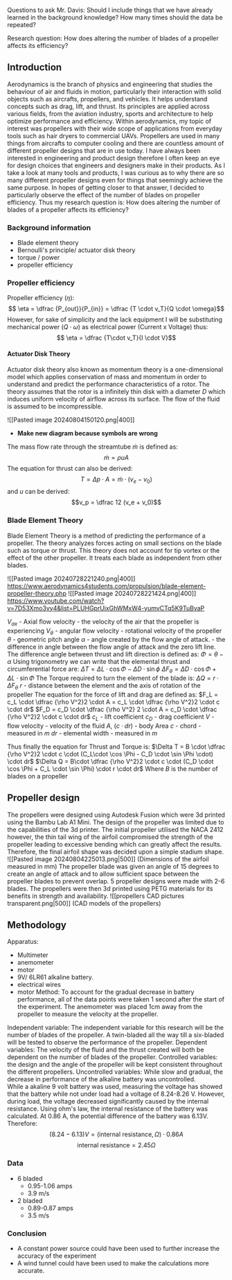 Questions to ask Mr. Davis:
Should I include things that we have already learned in the background knowledge?
How many times should the data be repeated? 




Research question: How does altering the number of blades of a propeller affects its efficiency?
## Introduction
Aerodynamics is the branch of physics and engineering that studies the behaviour of air and fluids in motion, particularly their interaction with solid objects such as aircrafts, propellers, and vehicles. It helps understand concepts such as drag, lift, and thrust. Its principles are applied across various fields, from the aviation industry, sports and architecture to help optimize performance and efficiency. Within aerodynamics, my topic of interest was propellers with their wide scope of applications from everyday tools such as hair dryers to commercial UAVs.
Propellers are used in many things from aircrafts to computer cooling and there are countless amount of different propeller designs that are in use today. I have always been interested in engineering and product design therefore I often keep an eye for design choices that engineers and designers make in their products. As I take a look at many tools and products, I was curious as to why there are so many different propeller designs even for things that seemingly achieve the same purpose. In hopes of getting closer to that answer, I decided to particularly observe the effect of the number of blades on propeller efficiency. Thus my research question is: How does altering the number of blades of a propeller affects its efficiency?

### Background information
- Blade element theory
- Bernoulli's principle/ actuator disk theory 
- torque / power 
- propeller efficiency 
### Propeller efficiency 
Propeller efficiency ($\eta$): 
$$ \eta = \dfrac {P_{out}}{P_{in}} = \dfrac {T \cdot v_T}{Q \cdot \omega}$$
However, for sake of simplicity and the lack equipment I will be substituting mechanical power $(Q \cdot \omega)$ as electrical power (Current x Voltage) thus: 
$$ \eta = \dfrac {T\cdot v_T}{I \cdot V}$$ 

#### Actuator Disk Theory 
Actuator disk theory also known as momentum theory is a one-dimensional model which applies conservation of mass and momentum in order to understand and predict the performance characteristics of a rotor. The theory assumes that the rotor is a infinitely thin disk with a diameter $D$ which induces uniform velocity of airflow across its surface. The flow of the fluid is assumed to be incompressible. 

![[Pasted image 20240804150120.png|400]]
- **Make new diagram because symbols are wrong**

The mass flow rate through the streamtube $\dot m$ is defined as:
$$ \dot m = \rho u A$$ The equation for thrust can also be derived:
$$T = \Delta p \cdot A = \dot m \cdot (v_e - v_0)$$
and $u$ can be derived:
$$v_p = \dfrac 12 (v_e + v_0)$$


### Blade Element Theory 
Blade Element Theory is a method of predicting the performance of a propeller. The theory analyzes forces acting on small sections on the blade such as torque or thrust. This theory does not account for tip vortex or the effect of the other propeller. It treats each blade as independent from other blades. 

![[Pasted image 20240728221240.png|400]]
https://www.aerodynamics4students.com/propulsion/blade-element-propeller-theory.php
![[Pasted image 20240728221424.png|400]]
https://www.youtube.com/watch?v=7D53Xmo3vy4&list=PLUHGprUixGhWMxW4-yumvCTq5K9TuBvaP

$V_{ax}$ - Axial flow velocity - the velocity of the air that the propeller is experiencing
$V_\theta$ - angular flow velocity - rotational velocity of the propeller
$\theta$ - geometric pitch angle 
$\alpha$ - angle created by the flow angle of attack. - the difference in angle between the flow angle of attack and the zero lift line.
The difference angle between thrust and lift direction is defined as:
$\Phi = \theta - \alpha$ 
Using trigonometry we can write that the elemental thrust and circumferential force are:
$\Delta T = \Delta L \cdot \cos \Phi  - \Delta  D \cdot \sin \phi$
$\Delta F_ \theta = \Delta D \cdot \cos \Phi + \Delta L \cdot \sin \Phi$
The Torque required to turn the element of the blade is:
$\Delta Q  = r \cdot \Delta F_\theta$ 
$r$ - distance between the element and the axis of rotation of the propeller
The equation for the force of lift and drag are defined as:
$F_L = c_L \cdot \dfrac {\rho V^2}2 \cdot A = c_L \cdot \dfrac {\rho V^2}2 \cdot c \cdot dr$
$F_D = c_D \cdot \dfrac {\rho V^2} 2 \cdot A = c_D \cdot \dfrac {\rho V^2}2 \cdot c \cdot dr$
$c_L$ - lift coefficient
$c_D$ - drag coefficient
$V$ - flow velocity - velocity of the fluid
$A , \ (c \cdot dr)$ - body Area
$c$ - chord - measured in $m$
$dr$ - elemental width - measured in $m$

Thus finally the equation for Thrust and Torque is:
$\Delta T = B \cdot \dfrac {\rho V^2}2 \cdot c \cdot (C_L\cdot \cos \Phi  - C_D \cdot \sin \Phi \cdot) \cdot dr$
$\Delta Q  = B\cdot \dfrac {\rho V^2}2 \cdot c \cdot (C_D \cdot \cos \Phi + C_L \cdot \sin \Phi) \cdot r \cdot dr$
Where $B$ is the number of blades on a propeller

## Propeller design
The propellers were designed using Autodesk Fusion which were 3d printed using the Bambu Lab A1 Mini. The design of the propeller was limited due to the capabilities of the 3d printer. The initial propeller utilised the NACA 2412 however, the thin tail wing of the airfoil compromised the strength of the propeller leading to excessive bending which can greatly affect the results. Therefore, the final airfoil shape was decided upon a simple stadium shape.  
![[Pasted image 20240804225013.png|500]]
(Dimensions of the airfoil measured in mm)
The propeller blade was given an angle of 15 degrees to create an angle of attack and to allow sufficient space between the propeller blades to prevent overlap. 5 propeller designs were made with 2-6 blades. The propellers were then 3d printed using PETG materials for its benefits in strength and availability. 
![[propellers CAD pictures transparent.png|500]]
(CAD models of the propellers)


## Methodology

Apparatus: 
- Multimeter
- anemometer
- motor
- 9V/ 6LR61 alkaline battery. 
- electrical wires
- motor
Method:
To account for the gradual decrease in battery performance, all of the data points were taken 1 second after the start of the experiment. The anemometer was placed 1cm away from the propeller to measure the velocity at the propeller.


 
Independent variable: 
The independent variable for this research will be the number of blades of the propeller. A twin-bladed all the way till a six-bladed will be tested to observe the performance of the propeller. 
Dependent variables:
The velocity of the fluid and the thrust created will both be dependent on the number of blades of the propeller. 
Controlled variables:
the design and the angle of the propeller will be kept consistent throughout the different propellers. 
Uncontrolled variables: 
While slow and gradual, the decrease in performance of the alkaline battery was uncontrolled.  
While a akaline 9 volt battery was used, measuring the voltage has showed that the battery while not under load had a voltage of 8.24-8.26 V. However, during load, the voltage decreased significantly caused by the internal resistance. Using ohm's law, the internal resistance of the battery was calculated. 
At 0.86 A, the potential difference of the battery was 6.13V. Therefore:
$$ (8.24 - 6.13 )V = (\text{internal resistance},\Omega) \cdot 0.86 A $$
$$  \text{internal resistance} = 2.45 \Omega$$


### Data
- 6 bladed 
	- 0.95-1.06 amps
	- 3.9 m/s
- 2 bladed 
	- 0.89-0.87 amps
	- 3.5 m/s
### Conclusion
- A constant power source could have been used to further increase the accuracy of the experiment
- A wind tunnel could have been used to make the calculations more accurate. 
